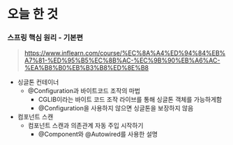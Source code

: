 # 오늘 한 것

### 스프링 핵심 원리 - 기본편

> https://www.inflearn.com/course/%EC%8A%A4%ED%94%84%EB%A7%81-%ED%95%B5%EC%8B%AC-%EC%9B%90%EB%A6%AC-%EA%B8%B0%EB%B3%B8%ED%8E%B8


- 싱글톤 컨테이너
    - @Configuration과 바이트코드 조작의 마법
        - CGLIB이라는 바이트 코드 조작 라이브를 통해 싱글톤 객체를 가능하게함
        - @Configuration을 사용하지 않으면 싱글톤을 보장하지 않음
- 컴포넌트 스캔
    - 컴포넌트 스캔과 의존관계 자동 주입 시작하기
        - @Component와 @Autowired를 사용한 설명